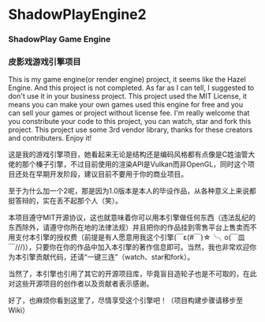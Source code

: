 # ShadowPlayEngine2
### ShadowPlay Game Engine
### 皮影戏游戏引擎项目

This is my game engine(or render engine) project, it seems like the Hazel Engine. And this project is not completed. As far as I can tell, I suggested to don't use it in your business project.
This project used the MIT License, it means you can make your own games used this engine for free and you can sell your games or project without license fee.
I'm really welcome that you constribute your code to this project, you can watch, star and fork this project.
This project use some 3rd vendor library, thanks for these creators and contributers.
Enjoy it!

这是我的游戏引擎项目，她看起来无论是结构还是编码风格都有点像是C姓油管大佬的那个榛子引擎，不过目前使用的渲染API是Vulkan而非OpenGL，同时这个项目还处在早期开发阶段，建议目前不要用于你的商业项目。

至于为什么加一个2呢，那是因为1.0版本是本人的毕设作品，从各种意义上来说都挺答辩的，实在丢不起那个人（笑）。

本项目遵守MIT开源协议，这也就意味着你可以用本引擎做任何东西（违法乱纪的东西除外，请遵守你所在地的法律法规）并且把你的作品挂到零售平台上售卖而不用支付本引擎的授权费（前提是有人愿意用我这个引擎(￣ε(#￣)☆╰╮o(￣皿￣///)），只要你在你的作品中加入本引擎的著作信息即可。当然，我也非常欢迎你为本引擎贡献代码，还请“一键三连”（watch、star和fork）。

当然了，本引擎也引用了其它的开源项目库，毕竟盲目造轮子也是不可取的，在此对这些开源项目的创作者以及贡献者表示感谢。

好了，也麻烦你看到这里了，尽情享受这个引擎吧！（项目构建步骤请移步至Wiki）
